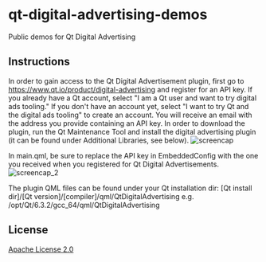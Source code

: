 # qt-digital-advertising-demos
Public demos for Qt Digital Advertising

## Instructions
In order to gain access to the Qt Digital Advertisement plugin, first go to https://www.qt.io/product/digital-advertising and register for an API key. If you already have a Qt account, select "I am a Qt user and want to try digital ads tooling." If you don't have an account yet, select "I want to try Qt and the digital ads tooling" to create an account. You will receive an email with the address you provide containing an API key.
In order to download the plugin, run the Qt Maintenance Tool and install the digital advertising plugin (it can be found under Additional Libraries, see below).
![screencap](https://user-images.githubusercontent.com/104574052/206516464-d81981eb-8015-40c5-b43c-9c23c1edcb61.png)

In main.qml, be sure to replace the API key in EmbeddedConfig with the one you received when you registered for Qt Digital Advertisements. 
![screencap_2](https://user-images.githubusercontent.com/104574052/206516966-f6135abd-3c44-4b4a-b2a4-82cdc237b346.png)

The plugin QML files can be found under your Qt installation dir: [Qt install dir]/[Qt version]/[compiler]/qml/QtDigitalAdvertising
e.g. 
/opt/Qt/6.3.2/gcc_64/qml/QtDigitalAdvertising

## License
[Apache License 2.0](https://choosealicense.com/licenses/apache-2.0/)
